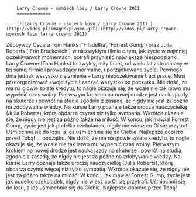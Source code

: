 
        Larry Crowne - uśmiech losu / Larry Crowne 2011 
        =============
        
        [![Larry Crowne - uśmiech losu / Larry Crowne 2011 ](http://vidos.pl/images/player.gif)](http://vidos.pl/larry-crowne-usmiech-losu-larry-crowne-2011)
        
        
 Zdobywcy Oscara Tom Hanks ('Filadelfia', 'Forrest Gump') oraz Julia Roberts ('Erin Brockovich') w niezwykłym filmie o tym, jak życie w najmniej oczekiwanych momentach, potrafi przynieść największe niespodzianki. Larry Crowne (Tom Hanks) to zwykły, miły facet, od wielu lat zatrudniony w tej samej firmie i prowadzący normalne, uporządkowane życie. Pewnego dnia jednak wszystko się zmienia – Larry nieoczekiwanie traci pracę. Musi przeorganizować swoje życie i zacząć wszystko od początku. Nie dość, że ma na głowie spłatę kredytu, to nagle okazuje się, że wcale nie tak łatwo mu wypełnić czas wolny. Pierwszym krokiem na nowej drodze jest nauka jazdy na skuterze i powrót na studia zgodnie z zasadą, że nigdy nie jest za późno na zdobywanie wiedzy. Na kursie Larry poznaje także uroczą nauczycielkę (Julia Roberts), którą obdarza czymś  niż tylko sympatią. Wkrótce okazuje się, że nigdy nie jest za późno także na miłość. W końcu, jak mawiał Forrest Gump, życie jest jak pudełko czekoladek, nigdy nie wiesz co Ci się przytrafi. Uśmiechnij się do losu, a los uśmiechnie się do Ciebie. Najlepsze dopiero przed Tobą!   ... początku. Nie dość, że ma na głowie spłatę kredytu, to nagle okazuje się, że wcale nie tak łatwo mu wypełnić czas wolny. Pierwszym krokiem na nowej drodze jest nauka jazdy na skuterze i powrót na studia zgodnie z zasadą, że nigdy nie jest za późno na zdobywanie wiedzy. Na kursie Larry poznaje także uroczą nauczycielkę (Julia Roberts), którą obdarza czymś więcej niż tylko sympatią. Wkrótce okazuje się, że nigdy nie jest za późno także na miłość. W końcu, jak mawiał Forrest Gump, życie jest jak pudełko czekoladek, nigdy nie wiesz co Ci się przytrafi. Uśmiechnij się do losu, a los uśmiechnie się do Ciebie. Najlepsze dopiero przed Tobą!
    